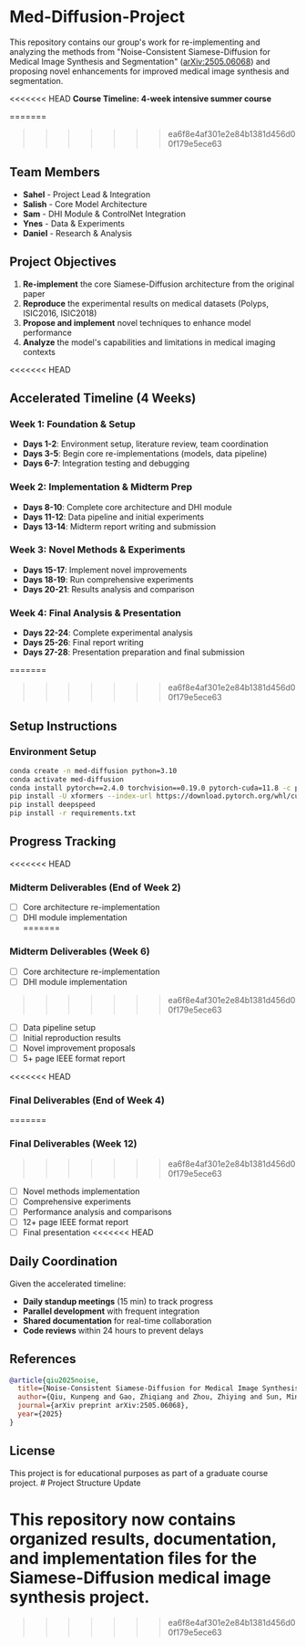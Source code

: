 # Med-Diffusion-Project

This repository contains our group's work for re-implementing and analyzing the methods from "Noise-Consistent Siamese-Diffusion for Medical Image Synthesis and Segmentation" ([arXiv:2505.06068](https://arxiv.org/abs/2505.06068)) and proposing novel enhancements for improved medical image synthesis and segmentation.

<<<<<<< HEAD
**Course Timeline: 4-week intensive summer course**

=======
>>>>>>> ea6f8e4af301e2e84b1381d456d00f179e5ece63
## Team Members
- **Sahel** - Project Lead & Integration
- **Salish** - Core Model Architecture  
- **Sam** - DHI Module & ControlNet Integration
- **Ynes** - Data & Experiments
- **Daniel** - Research & Analysis

## Project Objectives
1. **Re-implement** the core Siamese-Diffusion architecture from the original paper
2. **Reproduce** the experimental results on medical datasets (Polyps, ISIC2016, ISIC2018)
3. **Propose and implement** novel techniques to enhance model performance
4. **Analyze** the model's capabilities and limitations in medical imaging contexts

<<<<<<< HEAD
## Accelerated Timeline (4 Weeks)

### Week 1: Foundation & Setup
- **Days 1-2**: Environment setup, literature review, team coordination
- **Days 3-5**: Begin core re-implementations (models, data pipeline)
- **Days 6-7**: Integration testing and debugging

### Week 2: Implementation & Midterm Prep
- **Days 8-10**: Complete core architecture and DHI module
- **Days 11-12**: Data pipeline and initial experiments
- **Days 13-14**: Midterm report writing and submission

### Week 3: Novel Methods & Experiments
- **Days 15-17**: Implement novel improvements
- **Days 18-19**: Run comprehensive experiments
- **Days 20-21**: Results analysis and comparison

### Week 4: Final Analysis & Presentation
- **Days 22-24**: Complete experimental analysis
- **Days 25-26**: Final report writing
- **Days 27-28**: Presentation preparation and final submission

=======
>>>>>>> ea6f8e4af301e2e84b1381d456d00f179e5ece63
## Setup Instructions

### Environment Setup
```bash
conda create -n med-diffusion python=3.10
conda activate med-diffusion
conda install pytorch==2.4.0 torchvision==0.19.0 pytorch-cuda=11.8 -c pytorch -c nvidia
pip install -U xformers --index-url https://download.pytorch.org/whl/cu118
pip install deepspeed
pip install -r requirements.txt
```

## Progress Tracking

<<<<<<< HEAD
### Midterm Deliverables (End of Week 2)
- [ ] Core architecture re-implementation
- [ ] DHI module implementation  
=======
### Midterm Deliverables (Week 6)
- [ ] Core architecture re-implementation
- [ ] DHI module implementation
>>>>>>> ea6f8e4af301e2e84b1381d456d00f179e5ece63
- [ ] Data pipeline setup
- [ ] Initial reproduction results
- [ ] Novel improvement proposals
- [ ] 5+ page IEEE format report

<<<<<<< HEAD
### Final Deliverables (End of Week 4)
=======
### Final Deliverables (Week 12)
>>>>>>> ea6f8e4af301e2e84b1381d456d00f179e5ece63
- [ ] Novel methods implementation
- [ ] Comprehensive experiments
- [ ] Performance analysis and comparisons
- [ ] 12+ page IEEE format report
- [ ] Final presentation
<<<<<<< HEAD

## Daily Coordination
Given the accelerated timeline:
- **Daily standup meetings** (15 min) to track progress
- **Parallel development** with frequent integration
- **Shared documentation** for real-time collaboration
- **Code reviews** within 24 hours to prevent delays

## References
```bibtex
@article{qiu2025noise,
  title={Noise-Consistent Siamese-Diffusion for Medical Image Synthesis and Segmentation},
  author={Qiu, Kunpeng and Gao, Zhiqiang and Zhou, Zhiying and Sun, Mingjie and Guo, Yongxin},
  journal={arXiv preprint arXiv:2505.06068},
  year={2025}
}
```

## License
This project is for educational purposes as part of a graduate course project. # Project Structure Update

This repository now contains organized results, documentation, and implementation files for the Siamese-Diffusion medical image synthesis project.
=======
>>>>>>> ea6f8e4af301e2e84b1381d456d00f179e5ece63
